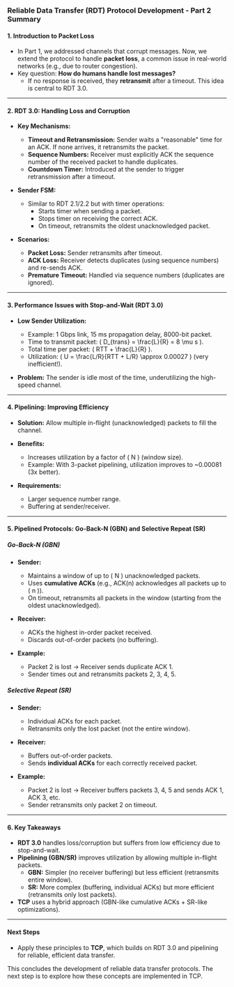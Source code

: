 ### **Reliable Data Transfer (RDT) Protocol Development - Part 2 Summary**

#### **1. Introduction to Packet Loss**
- In Part 1, we addressed channels that corrupt messages. Now, we extend the protocol to handle **packet loss**, a common issue in real-world networks (e.g., due to router congestion).
- Key question: **How do humans handle lost messages?**  
  - If no response is received, they **retransmit** after a timeout. This idea is central to RDT 3.0.

---

#### **2. RDT 3.0: Handling Loss and Corruption**
- **Key Mechanisms:**  
  - **Timeout and Retransmission:** Sender waits a "reasonable" time for an ACK. If none arrives, it retransmits the packet.  
  - **Sequence Numbers:** Receiver must explicitly ACK the sequence number of the received packet to handle duplicates.  
  - **Countdown Timer:** Introduced at the sender to trigger retransmission after a timeout.  

- **Sender FSM:**  
  - Similar to RDT 2.1/2.2 but with timer operations:  
    - Starts timer when sending a packet.  
    - Stops timer on receiving the correct ACK.  
    - On timeout, retransmits the oldest unacknowledged packet.  

- **Scenarios:**  
  - **Packet Loss:** Sender retransmits after timeout.  
  - **ACK Loss:** Receiver detects duplicates (using sequence numbers) and re-sends ACK.  
  - **Premature Timeout:** Handled via sequence numbers (duplicates are ignored).  

---

#### **3. Performance Issues with Stop-and-Wait (RDT 3.0)**
- **Low Sender Utilization:**  
  - Example: 1 Gbps link, 15 ms propagation delay, 8000-bit packet.  
  - Time to transmit packet: \( D_{trans} = \frac{L}{R} = 8 \mu s \).  
  - Total time per packet: \( RTT + \frac{L}{R} \).  
  - Utilization: \( U = \frac{L/R}{RTT + L/R} \approx 0.00027 \) (very inefficient!).  

- **Problem:** The sender is idle most of the time, underutilizing the high-speed channel.  

---

#### **4. Pipelining: Improving Efficiency**
- **Solution:** Allow multiple in-flight (unacknowledged) packets to fill the channel.  
- **Benefits:**  
  - Increases utilization by a factor of \( N \) (window size).  
  - Example: With 3-packet pipelining, utilization improves to ~0.00081 (3x better).  

- **Requirements:**  
  - Larger sequence number range.  
  - Buffering at sender/receiver.  

---

#### **5. Pipelined Protocols: Go-Back-N (GBN) and Selective Repeat (SR)**

##### **Go-Back-N (GBN)**  
- **Sender:**  
  - Maintains a window of up to \( N \) unacknowledged packets.  
  - Uses **cumulative ACKs** (e.g., ACK(n) acknowledges all packets up to \( n \)).  
  - On timeout, retransmits all packets in the window (starting from the oldest unacknowledged).  

- **Receiver:**  
  - ACKs the highest in-order packet received.  
  - Discards out-of-order packets (no buffering).  

- **Example:**  
  - Packet 2 is lost → Receiver sends duplicate ACK 1.  
  - Sender times out and retransmits packets 2, 3, 4, 5.  

##### **Selective Repeat (SR)**  
- **Sender:**  
  - Individual ACKs for each packet.  
  - Retransmits only the lost packet (not the entire window).  

- **Receiver:**  
  - Buffers out-of-order packets.  
  - Sends **individual ACKs** for each correctly received packet.  

- **Example:**  
  - Packet 2 is lost → Receiver buffers packets 3, 4, 5 and sends ACK 1, ACK 3, etc.  
  - Sender retransmits only packet 2 on timeout.  

---

#### **6. Key Takeaways**
- **RDT 3.0** handles loss/corruption but suffers from low efficiency due to stop-and-wait.  
- **Pipelining (GBN/SR)** improves utilization by allowing multiple in-flight packets.  
  - **GBN:** Simpler (no receiver buffering) but less efficient (retransmits entire window).  
  - **SR:** More complex (buffering, individual ACKs) but more efficient (retransmits only lost packets).  
- **TCP** uses a hybrid approach (GBN-like cumulative ACKs + SR-like optimizations).  

---

#### **Next Steps**
- Apply these principles to **TCP**, which builds on RDT 3.0 and pipelining for reliable, efficient data transfer.  

This concludes the development of reliable data transfer protocols. The next step is to explore how these concepts are implemented in TCP.